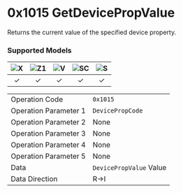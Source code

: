 # 0x1015 GetDevicePropValue

Returns the current value of the specified device property.  

### Supported Models
| ![X](https://img.shields.io/badge/X-purple) | ![Z1](https://img.shields.io/badge/Z1-blue) | ![V](https://img.shields.io/badge/V-green) | ![SC](https://img.shields.io/badge/SC-orange) | ![S](https://img.shields.io/badge/S-red) |
|:-:|:-:|:-:|:-:|:-:|
| ✓ | ✓ | ✓ | ✓ | ✓ |

| | |
|:--|:--|
| Operation Code | `0x1015` |
| Operation Parameter 1 | `DevicePropCode` |
| Operation Parameter 2 | None |
| Operation Parameter 3 | None |
| Operation Parameter 4 | None |
| Operation Parameter 5 | None |
| Data | `DevicePropValue` Value |
| Data Direction | R->I |
